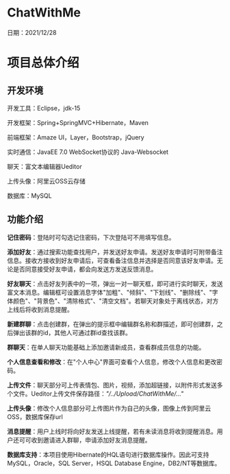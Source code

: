 # ChatWithMe
日期：2021/12/28

# 项目总体介绍
##  开发环境

开发工具：Eclipse，jdk-15

开发框架：Spring+SpringMVC+Hibernate，Maven

前端框架：Amaze UI，Layer，Bootstrap，jQuery

实时通信：JavaEE 7.0 WebSocket协议的 Java-Websocket

聊天：富文本编辑器Ueditor

上传头像：阿里云OSS云存储

数据库：MySQL

## 功能介绍

**记住密码**：登陆时可勾选记住密码，下次登陆可不用填写信息。

**添加好友**：通过搜索功能查找用户，并发送好友申请。发送好友申请时可附带备注信息。接收方接收到好友申请后，可查看备注信息并选择是否同意该好友申请。无论是否同意接受好友申请，都会向发送方发送反馈消息。

**好友聊天**：点击好友列表中的一项，弹出一对一聊天框，即可进行实时聊天，发送富文本消息。编辑框可设置消息字体"加粗"、"倾斜"、"下划线"、"删除线"、"字体颜色"、"背景色"、"清除格式"、"清空文档"。若聊天对象处于离线状态，对方上线后将收到消息提醒。

**新建群聊**：点击创建群，在弹出的提示框中编辑群名称和群描述，即可创建群，之后弹出该群的id，其他人可通过群id查找该群。

**群聊天**：在单人聊天功能基础上添加邀请新成员，查看群成员信息的功能。

**个人信息查看和修改**：在"个人中心"界面可查看个人信息，修改个人信息和更改密码。

**上传文件**：聊天部分可上传表情包、图片，视频，添加超链接，以附件形式发送多个文件。Ueditor上传文件保存路径：*\"/../Upload/ChatWithMe/...\"*

**上传头像**：修改个人信息部分可上传图片作为自己的头像，图像上传到阿里云OSS，数据库保存url

**消息提醒**：用户上线时将向好友发送上线提醒，若有未读消息将收到提醒消息。用户还可可收到邀请进入群聊，申请添加好友消息提醒。

**数据库支持**：本项目使用Hibernate的HQL语句进行数据库操作。因此可支持MySQL，Oracle，SQL Server，HSQL Database Engine，DB2/NT等数据库。
